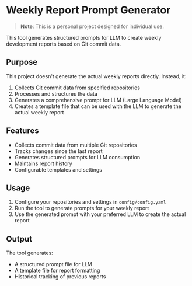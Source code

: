# Weekly Report Prompt Generator

> **Note**: This is a personal project designed for individual use. 

This tool generates structured prompts for LLM to create weekly development reports based on Git commit data.

## Purpose

This project doesn't generate the actual weekly reports directly. Instead, it:
1. Collects Git commit data from specified repositories
2. Processes and structures the data
3. Generates a comprehensive prompt for LLM (Large Language Model)
4. Creates a template file that can be used with the LLM to generate the actual weekly report

## Features

- Collects commit data from multiple Git repositories
- Tracks changes since the last report
- Generates structured prompts for LLM consumption
- Maintains report history
- Configurable templates and settings

## Usage

1. Configure your repositories and settings in `config/config.yaml`
2. Run the tool to generate prompts for your weekly report
3. Use the generated prompt with your preferred LLM to create the actual report

## Output

The tool generates:
- A structured prompt file for LLM
- A template file for report formatting
- Historical tracking of previous reports
